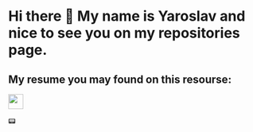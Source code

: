 # Hi there 👋 My name is Yaroslav and nice to see you on my repositories page.


## My resume you may found on this resourse:
<a href="https://clck.ru/36aJQN">
      <img src="https://upload.wikimedia.org/wikipedia/commons/7/79/HeadHunter_logo.png" width="30" height="30">
</a>

:pager:
